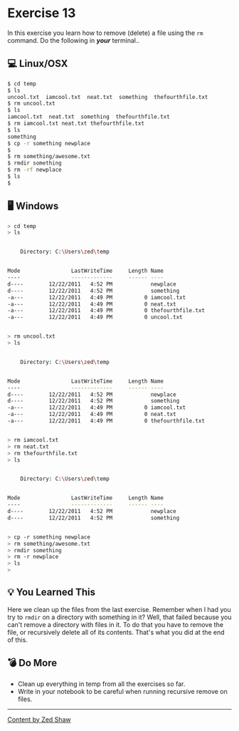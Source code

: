 # Exercise 13

In this exercise you learn how to remove (delete) a file using the `rm` command. Do the following in _**your**_ terminal..

## :computer: Linux/OSX

```bash
$ cd temp
$ ls
uncool.txt  iamcool.txt  neat.txt  something  thefourthfile.txt
$ rm uncool.txt
$ ls
iamcool.txt  neat.txt  something  thefourthfile.txt
$ rm iamcool.txt neat.txt thefourthfile.txt
$ ls
something
$ cp -r something newplace
$
$ rm something/awesome.txt
$ rmdir something
$ rm -rf newplace
$ ls
$
```

## 🖥 Windows

```bash
> cd temp
> ls


    Directory: C:\Users\zed\temp


Mode                LastWriteTime     Length Name
----                -------------     ------ ----
d----        12/22/2011   4:52 PM            newplace
d----        12/22/2011   4:52 PM            something
-a---        12/22/2011   4:49 PM          0 iamcool.txt
-a---        12/22/2011   4:49 PM          0 neat.txt
-a---        12/22/2011   4:49 PM          0 thefourthfile.txt
-a---        12/22/2011   4:49 PM          0 uncool.txt


> rm uncool.txt
> ls


    Directory: C:\Users\zed\temp


Mode                LastWriteTime     Length Name
----                -------------     ------ ----
d----        12/22/2011   4:52 PM            newplace
d----        12/22/2011   4:52 PM            something
-a---        12/22/2011   4:49 PM          0 iamcool.txt
-a---        12/22/2011   4:49 PM          0 neat.txt
-a---        12/22/2011   4:49 PM          0 thefourthfile.txt


> rm iamcool.txt
> rm neat.txt
> rm thefourthfile.txt
> ls


    Directory: C:\Users\zed\temp


Mode                LastWriteTime     Length Name
----                -------------     ------ ----
d----        12/22/2011   4:52 PM            newplace
d----        12/22/2011   4:52 PM            something


> cp -r something newplace
> rm something/awesome.txt
> rmdir something
> rm -r newplace
> ls
>
```

## :bulb: You Learned This

Here we clean up the files from the last exercise. Remember when I had you try to `rmdir` on a directory with something in it? Well, that failed because you can't remove a directory with files in it. To do that you have to remove the file, or recursively delete all of its contents. That's what you did at the end of this.

## :bomb: Do More

* Clean up everything in temp from all the exercises so far.
* Write in your notebook to be careful when running recursive remove on files.

-----
[Content by Zed Shaw](https://learncodethehardway.org/)